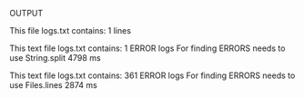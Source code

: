   OUTPUT
  

 This file logs.txt contains: 1 lines

 This text file logs.txt contains: 1 ERROR logs
For finding ERRORS needs to use String.split 4798 ms

 This text file logs.txt contains: 361 ERROR logs
For finding ERRORS needs to use Files.lines 2874 ms